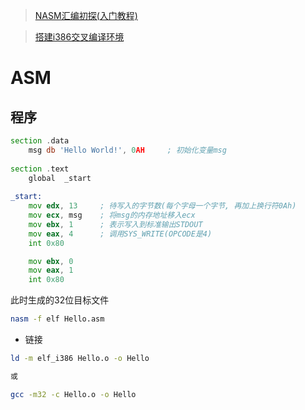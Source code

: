 <!--
 * @Brief        : 
 * @Author       : dmjcb
 * @Date         : 2024-09-23 16:08:45
 * @LastEditors  : dmjcb@outlook.com
 * @LastEditTime : 2024-09-23 20:30:28
-->

> [NASM汇编初探(入门教程)](https://blog.csdn.net/qq_52300431/article/details/127397862)

> [搭建i386交叉编译环境](https://github.com/lordmilko/i686-elf-tools)

# ASM

## 程序

```asm
section .data
    msg db 'Hello World!', 0AH     ; 初始化变量msg
 
section .text
    global  _start
 
_start:
    mov	edx, 13     ; 待写入的字节数(每个字母一个字节, 再加上换行符0Ah)
    mov ecx, msg    ; 将msg的内存地址移入ecx
    mov ebx, 1      ; 表示写入到标准输出STDOUT
    mov eax, 4      ; 调用SYS_WRITE(OPCODE是4)
    int 0x80

    mov ebx, 0
    mov eax, 1
    int 0x80
```

此时生成的32位目标文件

```sh
nasm -f elf Hello.asm
```

- 链接

```sh
ld -m elf_i386 Hello.o -o Hello

或

gcc -m32 -c Hello.o -o Hello
```